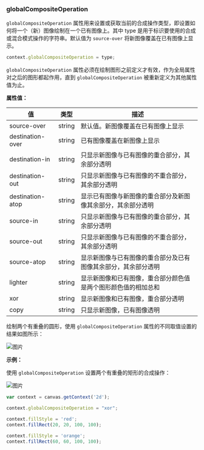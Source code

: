 ### globalCompositeOperation

`globalCompositeOperation` 属性用来设置或获取当前的合成操作类型，即设置如何将一个（新）图像绘制在一个已有图像上。其中 type 是用于标识要使用的合成或混合模式操作的字符串。默认值为 `source-over` 将新图像覆盖在已有图像上显示。
```js
context.globalCompositeOperation = type;
```
`globalCompositeOperation` 属性必须在绘制图形之前定义才有效，作为全局属性对之后的图形都起作用，直到 `globalCompositeOperation` 被重新定义为其他属性值为止。

**属性值：**

| 值     |  类型   | 描述              |
|------- |------  | ---------------- |
| source-over  | string |默认值。新图像覆盖在已有图像上显示  |
| destination-over | string |已有图像覆盖在新图像上显示  |
| destination-in   | string |只显示新图像与已有图像的重合部分，其余部分透明 |
| destination-out  | string |只显示新图像与已有图像的不重合部分，其余部分透明 |
| destination-atop | string |显示已有图像与新图像的重合部分及新图像其余部分，其余部分透明  |
| source-in   | string |只显示新图像与已有图像的重合部分，其余部分透明  |
| source-out  | string |只显示新图像与已有图像的不重合部分，其余部分透明 |
| source-atop | string |显示新图像与已有图像的重合部分及已有图像其余部分，其余部分透明  |
| lighter| string |显示新图像和已有图像，重合部分颜色值是两个图形颜色值的相加总和  |
| xor | string |显示新图像和已有图像，重合部分透明 |
| copy| string |只显示新图像，已有图像透明 |

绘制两个有重叠的圆形，使用 `globalCompositeOperation` 属性的不同取值设置的结果如图所示：

![图片](/img/game/canvas/globalCompositeO-001.png)


**示例：**

使用 `globalCompositeOperation` 设置两个有重叠的矩形的合成操作：

![图片](/img/game/canvas/globalCompositeO-002.png)

```js
var context = canvas.getContext('2d');

context.globalCompositeOperation = "xor";

context.fillStyle = 'red';
context.fillRect(20, 20, 100, 100);

context.fillStyle = 'orange';
context.fillRect(60, 60, 100, 100);
```
